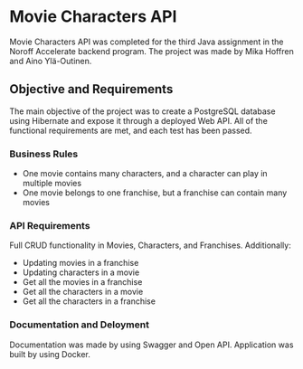 # Movie Characters API

Movie Characters API was completed for the third Java assignment in the Noroff Accelerate backend program. 
The project was made by Mika Hoffren and Aino Ylä-Outinen. 

## Objective and Requirements

The main objective of the project was to create a PostgreSQL database using Hibernate and expose it through a deployed Web API.
All of the functional requirements are met, and each test has been passed.

### Business Rules

  - One movie contains many characters, and a character can play in multiple movies
  - One movie belongs to one franchise, but a franchise can contain many movies

### API Requirements

Full CRUD functionality in Movies, Characters, and Franchises. Additionally:

  - Updating movies in a franchise
  - Updating characters in a movie
  - Get all the movies in a franchise
  - Get all the characters in a movie
  - Get all the characters in a franchise

### Documentation and Deloyment

Documentation was made by using Swagger and Open API. Application was built by using Docker.






